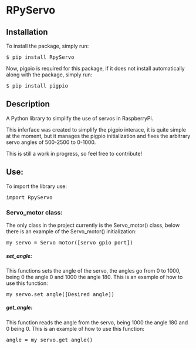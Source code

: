 # RPyServo

## Installation

To install the package, simply run:
<pre>$ pip install RpyServo </pre>

Now, pigpio is required for this package, if it does not install automatically along with the package, simply run:
<pre>$ pip install pigpio </pre>

## Description

A Python library to simplify the use of servos in RaspberryPi.

This inferface was created to simplify the pigpio interace, it is quite simple at the moment, but it manages the pigpio initialization and fixes the arbitrary servo angles of 500-2500 to 0-1000.

This is still a work in progress, so feel free to contribute!

## Use:

To import the library use:

<pre>import RpyServo</pre>

### Servo_motor class:

The only class in the project currently is the <prep>Servo_motor()</prep> class, below there is an example of the Servo_motor() initialization:

<pre>my_servo = Servo_motor([servo gpio port])</pre>

##### set_angle:

This functions sets the angle of the servo, the angles go from 0 to 1000, being 0 the angle 0 and 1000 the angle 180. This is an example of how to use this function:

<pre>my_servo.set_angle([Desired angle])</pre>

##### get_angle:

This function reads the angle from the servo, being 1000 the angle 180 and 0 being 0. This is an example of how to use this function:

<pre>angle = my_servo.get_angle()</pre>

